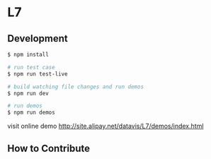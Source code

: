 # L7


## Development

```bash
$ npm install

# run test case
$ npm run test-live

# build watching file changes and run demos
$ npm run dev

# run demos
$ npm run demos
```
visit online demo 
http://site.alipay.net/datavis/L7/demos/index.html

## How to Contribute
